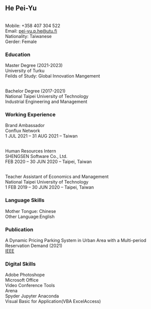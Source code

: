 ## He Pei-Yu

<br/>Mobile: +358 407 304 522
<br/>Email: pei-yu.p.he@utu.fi
<br/>Nationality: Taiwanese
<br/>Gerder: Female

### Education
Master Degree (2021-2023)
<br/>University of Turku
<br/>Feilds of Study: Global Innovation Mangement

<br/>Bachelor Degree (2017-2021)
<br/>National Taipei University of Technology
<br/>Industrial Engineering and Management

### Working Experience
Brand Ambassador
<br/>Conflux Network
<br/>1 JUL 2021 – 31 AUG 2021 – Taiwan

<br/>Human Resources Intern
<br/>SHENGSEN Software Co., Ltd.
<br/>FEB 2020 – 30 JUN 2020 – Taipei, Taiwan

<br/>Teacher Assistant of Economics and Management
<br/>National Taipei University of Technology
<br/>1 FEB 2019 – 30 JUN 2020 – Taipei, Taiwan

### Language Skills
Mother Tongue: Chinese
<br/>Other Language:English

### Publication
A Dynamic Pricing Parking System in Urban Area with a Multi-period Reservation Demand (2021)
<br/><a href="https://ieeexplore.ieee.org/document/9555191">IEEE</a>

### Digital Skills
Adobe Photoshope
<br/>Microsoft Office
<br/>Video Conference Tools
<br/>Arena
<br/>Spyder Jupyter Anaconda
<br/>Visual Basic for Application(VBA ExcelAccess)
